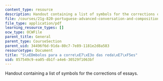```yaml
---
content_type: resource
description: Handout containing a list of symbols for the corrections of essays.
file: /courses/21g-820-portuguese-advanced-conversation-and-composition-fall-2014/857549c9ea05db1fa4e630529f1063bf_MIT21G_820F14_simbolos.pdf
file_type: application/pdf
learning_resource_types: []
ocw_type: OCWFile
parent_title: General
parent_type: CourseSection
parent_uid: 34496f6d-91da-80c7-7e89-1181e2d8a583
resourcetype: Document
title: "S\xEDmbolos para a corre\xE7\xE3o das reda\xE7\xF5es"
uid: 857549c9-ea05-db1f-a4e6-30529f1063bf
---
```

Handout containing a list of symbols for the corrections of essays.

